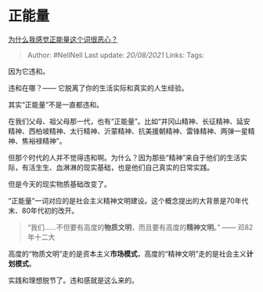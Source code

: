 # 正能量
[为什么我感觉正能量这个词很恶心？](https://www.zhihu.com/question/280670956/answer/1295311907)

> Author: #NellNell 
Last update: *20/08/2021* 
Links:
Tags: 

因为它违和。

违和在哪？—— 它脱离了你的生活实际和真实的人生经验。

其实“正能量”不是一直都违和。

在我们父母、祖父母那一代，也有“正能量”。比如“井冈山精神、长征精神、延安精神、西柏坡精神、太行精神、沂蒙精神、抗美援朝精神、雷锋精神、两弹一星精神、焦裕禄精神”。

但那个时代的人并不觉得违和啊。为什么？因为那些“精神”来自于他们的生活实际，有活生生、血淋淋的现实基础，也是他们自己真实的日常实践。

但是今天的现实物质基础改变了。

“正能量”一词对应的是社会主义精神文明建设。这个概念提出的大背景是70年代末、80年代初的改开。

> “我们……不但要有高度的**物质文明**，而且要有高度的**精神文明**。” —— 邓82年十二大

高度的“物质文明”走的是资本主义**市场模式**，高度的“精神文明”走的是社会主义**计划模式**。

实践和理想脱节了。违和感就是这么来的。

  
  


